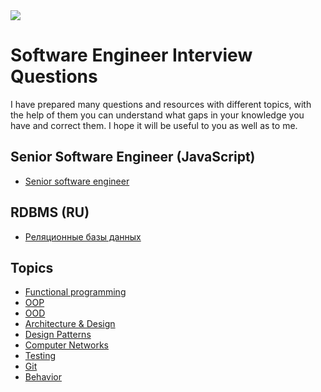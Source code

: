 <img src="developer.gif">

# Software Engineer Interview Questions

I have prepared many questions and resources with different topics, with the help of them you can understand what gaps in your knowledge you have and correct them. I hope it will be useful to you as well as to me.

## Senior Software Engineer (JavaScript) 
* [Senior software engineer](https://github.com/bmarvinb/senior-software-engineer)

## RDBMS (RU)
* [Реляционные базы данных](https://github.com/bmarvinb/rdbms)

## Topics
* [Functional programming](https://github.com/bmarvinb/awesome-interview-questions/blob/master/fp.md)
* [OOP](https://github.com/bmarvinb/awesome-interview-questions/blob/master/oop.md)
* [OOD](https://github.com/bmarvinb/awesome-interview-questions/blob/master/ood.md)
* [Architecture & Design](https://github.com/bmarvinb/awesome-interview-questions/blob/master/architecture.md)
* [Design Patterns](https://github.com/bmarvinb/awesome-interview-questions/blob/master/design-patterns.md)
* [Computer Networks](https://github.com/bmarvinb/awesome-interview-questions/blob/master/computer-networks.md)
* [Testing](https://github.com/bmarvinb/awesome-interview-questions/blob/master/testing.md)
* [Git](https://github.com/bmarvinb/awesome-interview-questions/blob/master/git.md)
* [Behavior](https://github.com/bmarvinb/awesome-interview-questions/blob/master/behaviour.md)

